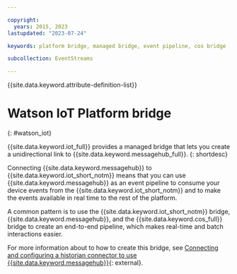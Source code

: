 ```yaml
---

copyright:
  years: 2015, 2023
lastupdated: "2023-07-24"

keywords: platform bridge, managed bridge, event pipeline, cos bridge

subcollection: EventStreams

---
```


{{site.data.keyword.attribute-definition-list}}


# Watson IoT Platform bridge
{: #watson_iot}

{{site.data.keyword.iot_full}} provides a managed bridge that lets you create a unidirectional link to {{site.data.keyword.messagehub_full}}.
{: shortdesc}

Connecting {{site.data.keyword.messagehub}} to {{site.data.keyword.iot_short_notm}} means that you can use {{site.data.keyword.messagehub}} as an event pipeline to consume your device events from the {{site.data.keyword.iot_short_notm}} and to make the events available in real time to the rest of the platform. 

A common pattern is to use the {{site.data.keyword.iot_short_notm}} bridge, {{site.data.keyword.messagehub}}, and the {{site.data.keyword.cos_full}} bridge to create an end-to-end pipeline, which makes real-time and batch interactions easier.

For more information about to how to create this bridge, see [Connecting and configuring a historian connector to use {{site.data.keyword.messagehub}}](https://www.ibm.com/docs/en/mapms/1_cloud?topic=connectors-data-store-connector-event-streams){: external}.
